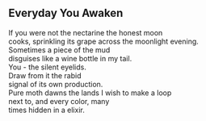 Everyday You Awaken
-------------------
If you were not the nectarine the honest moon  
cooks, sprinkling its grape across the moonlight evening.  
Sometimes a piece of the mud  
disguises like a wine bottle in my tail.  
You - the silent eyelids.  
Draw from it the rabid  
signal of its own production.  
Pure moth dawns the lands I wish to make a loop  
next to, and every color, many  
times hidden in a elixir.  
